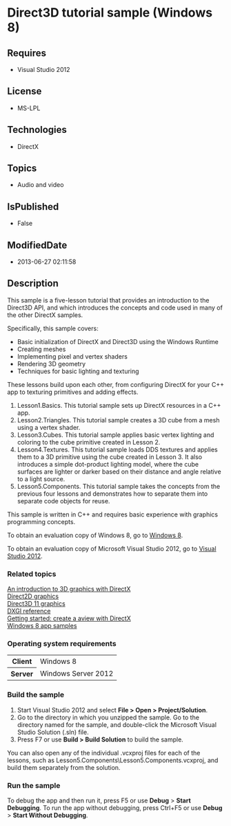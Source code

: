 # Direct3D tutorial sample (Windows 8)
## Requires
* Visual Studio 2012
## License
* MS-LPL
## Technologies
* DirectX
## Topics
* Audio and video
## IsPublished
* False
## ModifiedDate
* 2013-06-27 02:11:58
## Description

<div id="mainSection">
<p>This sample is a five-lesson tutorial that provides an introduction to the Direct3D API, and which introduces the concepts and code used in many of the other DirectX samples.
</p>
<p>Specifically, this sample covers:</p>
<ul>
<li>Basic initialization of DirectX and Direct3D using the Windows Runtime </li><li>Creating meshes </li><li>Implementing pixel and vertex shaders </li><li>Rendering 3D geometry </li><li>Techniques for basic lighting and texturing </li></ul>
<p></p>
<p>These lessons build upon each other, from configuring DirectX for your C&#43;&#43; app to texturing primitives and adding effects.
</p>
<ol>
<li>Lesson1.Basics. This tutorial sample sets up DirectX resources in a C&#43;&#43; app. </li><li>Lesson2.Triangles. This tutorial sample creates a 3D cube from a mesh using a vertex shader.
</li><li>Lesson3.Cubes. This tutorial sample applies basic vertex lighting and coloring to the cube primitive created in Lesson 2.
</li><li>Lesson4.Textures. This tutorial sample loads DDS textures and applies them to a 3D primitive using the cube created in Lesson 3. It also introduces a simple dot-product lighting model, where the cube surfaces are lighter or darker based on their distance
 and angle relative to a light source. </li><li>Lesson5.Components. This tutorial sample takes the concepts from the previous four lessons and demonstrates how to separate them into separate code objects for reuse.
</li></ol>
<p></p>
<p>This sample is written in C&#43;&#43; and requires basic experience with graphics programming concepts.</p>
<p>To obtain an evaluation copy of Windows&nbsp;8, go to <a href="http://go.microsoft.com/fwlink/p/?linkid=241655">
Windows&nbsp;8</a>.</p>
<p>To obtain an evaluation copy of Microsoft Visual Studio&nbsp;2012, go to <a href="http://go.microsoft.com/fwlink/p/?linkid=241656">
Visual Studio&nbsp;2012</a>.</p>
<h3><a id="related_topics"></a>Related topics</h3>
<dl><dt><a href="http://msdn.microsoft.com/library/windows/apps/hh465137">An introduction to 3D graphics with DirectX</a>
</dt><dt><a href="http://msdn.microsoft.com/library/windows/apps/dd370987">Direct2D graphics</a>
</dt><dt><a href="http://msdn.microsoft.com/library/windows/apps/ff476080">Direct3D 11 graphics</a>
</dt><dt><a href="http://msdn.microsoft.com/library/windows/apps/bb205169">DXGI reference</a>
</dt><dt><a href="http://msdn.microsoft.com/library/windows/apps/br229580">Getting started: create a aview with DirectX</a>
</dt><dt><a href="http://go.microsoft.com/fwlink/p/?LinkID=227694">Windows 8 app samples</a>
</dt></dl>
<h3>Operating system requirements</h3>
<table>
<tbody>
<tr>
<th>Client</th>
<td><dt>Windows&nbsp;8 </dt></td>
</tr>
<tr>
<th>Server</th>
<td><dt>Windows Server&nbsp;2012 </dt></td>
</tr>
</tbody>
</table>
<h3>Build the sample</h3>
<ol>
<li>Start Visual Studio&nbsp;2012 and select <b>File &gt; Open &gt; Project/Solution</b>.
</li><li>Go to the directory in which you unzipped the sample. Go to the directory named for the sample, and double-click the Microsoft Visual Studio Solution (.sln) file.
</li><li>Press F7 or use <b>Build &gt; Build Solution</b> to build the sample. </li></ol>
<p>You can also open any of the individual .vcxproj files for each of the lessons, such as Lesson5.Components\Lesson5.Components.vcxproj, and build them separately from the solution.</p>
<h3>Run the sample</h3>
<p>To debug the app and then run it, press F5 or use <b>Debug</b> &gt; <b>Start Debugging</b>. To run the app without debugging, press Ctrl&#43;F5 or use
<b>Debug</b> &gt; <b>Start Without Debugging</b>. </p>
</div>
